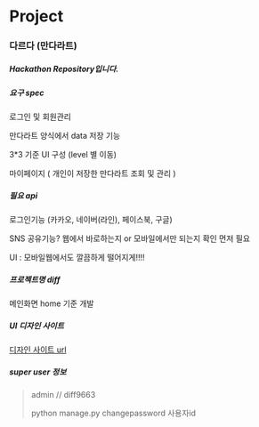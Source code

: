 # Project
### 다르다 (만다라트)

##### Hackathon Repository입니다.

##### 요구 spec

로그인 및 회원관리

만다라트 양식에서 data 저장 기능

3*3 기준 UI 구성  (level 별 이동)

마이페이지 ( 개인이 저장한 만다라트 조회 및 관리 )



##### 필요 api

로그인기능 (카카오, 네이버(라인), 페이스북, 구글)

SNS 공유기능? 웹에서 바로하는지 or 모바일에서만 되는지 확인 먼저 필요

UI : 모바일웹에서도 깔끔하게 떨어지게!!!!

##### 프로젝트명 diff

메인화면 home 기준 개발

##### UI 디자인 사이트

[디자인 사이트 url](https://www.draw.io)

##### super user 정보

> admin // diff9663
>
> python manage.py changepassword 사용자id